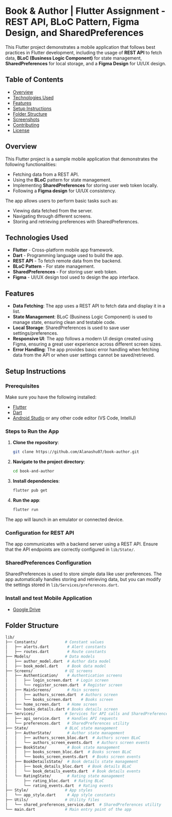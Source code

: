 # Book & Author | Flutter Assignment - REST API, BLoC Pattern, Figma Design, and SharedPreferences

This Flutter project demonstrates a mobile application that follows best practices in Flutter development, including the usage of **REST API** to fetch data, **BLoC (Business Logic Component)** for state management, **SharedPreferences** for local storage, and a **Figma Design** for UI/UX design.

## Table of Contents
- [Overview](#overview)
- [Technologies Used](#technologies-used)
- [Features](#features)
- [Setup Instructions](#setup-instructions)
- [Folder Structure](#folder-structure)
- [Screenshots](#screenshots)
- [Contributing](#contributing)
- [License](#license)

## Overview

This Flutter project is a sample mobile application that demonstrates the following functionalities:
- Fetching data from a REST API.
- Using the **BLoC** pattern for state management.
- Implementing **SharedPreferences** for storing user web token locally.
- Following a **Figma design** for UI/UX consistency.

The app allows users to perform basic tasks such as:
- Viewing data fetched from the server.
- Navigating through different screens.
- Storing and retrieving preferences with SharedPreferences.

## Technologies Used
- **Flutter** - Cross-platform mobile app framework.
- **Dart** - Programming language used to build the app.
- **REST API** - To fetch remote data from the backend.
- **BLoC Pattern** - For state management.
- **SharedPreferences** - For storing user web token.
- **Figma** - UI/UX design tool used to design the app interface.

## Features
- **Data Fetching**: The app uses a REST API to fetch data and display it in a list.
- **State Management**: BLoC (Business Logic Component) is used to manage state, ensuring clean and testable code.
- **Local Storage**: SharedPreferences is used to save user settings/preferences.
- **Responsive UI**: The app follows a modern UI design created using Figma, ensuring a great user experience across different screen sizes.
- **Error Handling**: The app provides basic error handling when fetching data from the API or when user settings cannot be saved/retrieved.

## Setup Instructions

### Prerequisites
Make sure you have the following installed:
- [Flutter](https://flutter.dev/docs/get-started/install)
- [Dart](https://dart.dev/get-dart)
- [Android Studio](https://developer.android.com/studio) or any other code editor (VS Code, IntelliJ)

### Steps to Run the App

1. **Clone the repository**:
    ```bash
    git clone https://github.com/Alanashu07/book-author.git
    ```

2. **Navigate to the project directory**:
    ```bash
    cd book-and-author
    ```

3. **Install dependencies**:
    ```bash
    flutter pub get
    ```

4. **Run the app**:
    ```bash
    flutter run
    ```

The app will launch in an emulator or connected device.

### Configuration for REST API

The app communicates with a backend server using a REST API. Ensure that the API endpoints are correctly configured in `lib/State/`.

### SharedPreferences Configuration

SharedPreferences is used to store simple data like user preferences. The app automatically handles storing and retrieving data, but you can modify the settings stored in `lib/Services/preferences.dart`.

### Install and test Mobile Application

- [Google Drive](https://drive.google.com/file/d/1JUjNQKxcZVAAtfBiRjNhGW8HPF7XzfHX/view?usp=sharing)


## Folder Structure

```bash
lib/
├── Constants/            # Constant values
│   ├── alerts.dart        # Alert constants
│   ├── routes.dart        # Route constants
├── Models/               # Data models
│   ├── author_model.dart  # Author data model
│   ├── book_model.dart    # Book data model
├── Screens/              # UI screens
│   ├── Authentication/    # Authentication screens
│   │   ├── login_screen.dart  # Login screen
│   │   └── register_screen.dart  # Register screen
│   ├── MainScreens/       # Main screens
│   │   ├── authors_screen.dart  # Authors screen
│   │   └── books_screen.dart    # Books screen
│   ├── home_screen.dart   # Home screen
│   └── books_details.dart # Books details screen
├── Services/             # Services for API calls and SharedPreferences
│   ├── api_service.dart   # Handles API requests
│   └── preferences.dart   # SharedPreferences utility
├── State/                # BLoC state management
│   ├── AuthorState/       # Author state management
│   │   ├── authors_screen_bloc.dart  # Authors screen BLoC
│   │   └── authors_screen_events.dart  # Authors screen events
│   ├── BookState/         # Book state management
│   │   ├── books_screen_bloc.dart  # Books screen BLoC
│   │   └── books_screen_events.dart  # Books screen events
│   ├── BookDetailsState/  # Book details state management
│   │   ├── book_details_bloc.dart  # Book details BLoC
│   │   └── book_details_events.dart  # Book details events
│   └── RatingState/       # Rating state management
│       ├── rating_bloc.dart  # Rating BLoC
│       └── rating_events.dart  # Rating events
├── Style/                # App styles
│   └── app_style.dart     # App style constants
├── Utils/                # Utility files
│   └── shared_preferences_service.dart  # SharedPreferences utility
└── main.dart             # Main entry point of the app
